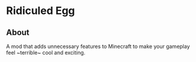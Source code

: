 # Ridiculed Egg

## About

A mod that adds unnecessary features to Minecraft to make your gameplay feel ~terrible~ cool and exciting.
